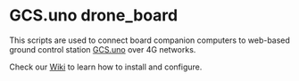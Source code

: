 
# GCS.uno drone_board

This scripts are used to connect board companion computers to web-based ground control station [GCS.uno](https://www.gcs.uno) over 4G networks.

Check our [Wiki](https://github.com/GCS-uno/drone_board/wiki) to learn how to install and configure.



